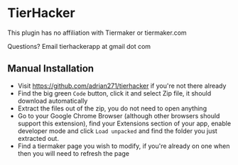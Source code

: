 # TierHacker

This plugin has no affiliation with Tiermaker or tiermaker.com

Questions? Email tierhackerapp at gmail dot com

## Manual Installation

- Visit https://github.com/adrian271/tierhacker if you're not there already
- Find the big green `Code` button, click it and select Zip file, it should download automatically
- Extract the files out of the zip, you do not need to open anything
- Go to your Google Chrome Browser (although other browsers should support this extension), find your Extensions section of your app, enable developer mode and click `Load unpacked` and find the folder you just extracted out.
- Find a tiermaker page you wish to modify, if you're already on one when then you will need to refresh the page
